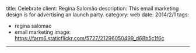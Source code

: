 title: Celebrate
client: Regina Salomão
description: This email marketing design is for advertising an launch party.
category: web
date: 2014/2/1
tags: 
- regina salomao
- email marketing
image: https://farm6.staticflickr.com/5727/21296050499_d68b5c1f6c
---
